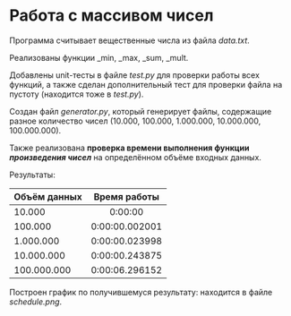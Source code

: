 # Работа с массивом чисел
Программа считывает вещественные числа из файла *data.txt*. 

Реализованы функции _min, _max, _sum, _mult.

Добавлены unit-тесты в файле *test.py* для проверки работы всех функций, а также сделан дополнительный тест для проверки файла на пустоту (находится тоже в *test.py*). 

Создан файл *generator.py*, который генерирует файлы, содержащие разное количество чисел (10.000, 100.000, 1.000.000, 10.000.000, 100.000.000).

Также реализована __проверка времени выполнения функции *произведения чисел*__ на определённом объёме входных данных.

Результаты:

| Объём данных |  Время работы  |
|--------------|:--------------:| 
| 10.000       |    0:00:00     |
| 100.000      | 0:00:00.002001 |
| 1.000.000    | 0:00:00.023998 |
| 10.000.000   | 0:00:00.243875 |
| 100.000.000  | 0:00:06.296152 |

Построен график по получившемуся результату: находится в файле *schedule.png*.